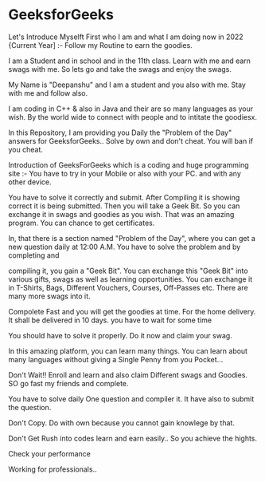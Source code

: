 # GeeksforGeeks



Let's Introduce Myselft First who I am and what I am doing now in 2022 {Current Year] :- Follow my Routine to earn the goodies. 

I am a Student  and in school and in the 11th class. Learn with me and earn swags with me. So lets go and take the swags and enjoy the swags. 


My Name is "Deepanshu" and I am a student and you also with me. Stay with me and follow also. 

I am coding in C++  & also in Java and their are so many languages as your wish. By the world wide to connect with people and to intitate the goodiesx. 

In this Repository, I am providing you Daily the "Problem of the Day" answers for GeeksforGeeks.. Solve by own and don't cheat. You will ban if you cheat. 

Introduction of GeeksForGeeks which is a coding  and huge programming site :- You have to try in your Mobile or also with your PC. and with any other device.

You have to solve it correctly and submit. After Compiling it is showing correct it is being submitted. Then you will take a Geek Bit. So you can exchange it in swags and goodies as you wish. That was an amazing program. You can chance to get certificates. 


In, that there is a section named "Problem of the Day", where you can get a new question daily at 12:00 A.M. You have to solve the problem and by completing and 

compiling it, you gain a "Geek Bit". You can exchange this "Geek Bit" into various gifts, swags as well as learning opportunities. You can exchange it in T-Shirts, Bags, Different Vouchers, Courses, Off-Passes etc. There are many more swags into it. 

Compolete Fast and you will get the goodies at time. For the home delivery. It shall be delivered in 10 days. you have to wait for some time

You should have to solve it properly. Do it now and claim your swag.

In this amazing platform, you can learn many things. You can learn about many languages without giving a Single Penny from you Pocket...

Don't Wait!! Enroll and learn and also claim Different swags and Goodies. SO go fast my friends and complete. 

You have to solve daily One question and compiler it. It have also to submit the question.

Don't Copy. Do with own because you cannot gain knowlege by that.   

Don't Get Rush into codes learn and earn easily.. So you achieve the hights.     

Check your performance


Working for professionals..



